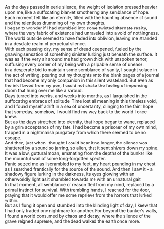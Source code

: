 As the days passed in eerie silence, the weight of isolation pressed heavier upon me, like a suffocating blanket smothering any semblance of hope. Each moment felt like an eternity, filled with the haunting absence of sound and the relentless drumming of my own thoughts.  
I began to wonder if I had stumbled into some twisted alternate reality, where the very fabric of existence had unraveled into a void of nothingness. The world outside seemed to have faded into oblivion, leaving me stranded in a desolate realm of perpetual silence.  
With each passing day, my sense of dread deepened, fueled by the gnawing sensation of something sinister lurking just beneath the surface. It was as if the very air around me had grown thick with unspoken terror, suffusing every corner of my being with a palpable sense of unease.  
In a desperate bid to maintain some semblance of sanity, I sought solace in the act of writing, pouring out my thoughts onto the blank pages of a journal that had become my only companion in this silent wasteland. But even as the ink flowed from my pen, I could not shake the feeling of impending doom that hung over me like a shroud.  
Days turned into weeks, and weeks into months, as I languished in the suffocating embrace of solitude. Time lost all meaning in this timeless void, and I found myself adrift in a sea of uncertainty, clinging to the faint hope that someday, somehow, I would find my way back to the world I once knew.  
But as the days stretched into eternity, that hope began to wane, replaced by a grim acceptance of my fate. I had become a prisoner of my own mind, trapped in a nightmarish purgatory from which there seemed to be no escape.  
And then, just when I thought I could bear it no longer, the silence was shattered by a sound so jarring, so alien, that it sent shivers down my spine. It was a low, guttural moan, emanating from the depths of the bunker like the mournful wail of some long-forgotten specter.  
Panic seized me as I scrambled to my feet, my heart pounding in my chest as I searched frantically for the source of the sound. And then I saw it – a shadowy figure lurking in the darkness, its eyes glowing with an otherworldly light as it shambled towards me with an unnatural gait.  
In that moment, all semblance of reason fled from my mind, replaced by a primal instinct for survival. With trembling hands, I reached for the door, praying that it would offer me some reprieve from the horrors that lurked within.  
But as I flung it open and stumbled into the blinding light of day, I knew that I had only traded one nightmare for another. For beyond the bunker's walls, I found a world consumed by chaos and decay, where the silence of the grave reigned supreme, and the dead walked the earth once more.